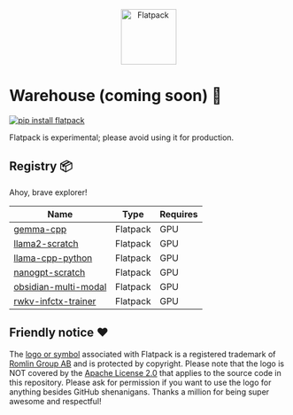 <div align="center">
  <img src="https://romlin.com/wp-content/uploads/2023/05/flatpack_ai_logo.svg" width="100" height="100" alt="Flatpack">
</div>

# Warehouse (coming soon) 👀

[![pip install flatpack](https://img.shields.io/badge/pip%20install-flatpack-5865f2)](https://pypi.org/project/flatpack/)

Flatpack is experimental; please avoid using it for production.

## Registry 📦

Ahoy, brave explorer!

| Name                                                                                                      | Type     | Requires |
|-----------------------------------------------------------------------------------------------------------|----------|----------|
| [gemma-cpp](https://github.com/romlingroup/flatpack-ai/tree/main/warehouse/gemma-cpp)                     | Flatpack | GPU      |
| [llama2-scratch](https://github.com/romlingroup/flatpack-ai/tree/main/warehouse/llama2-scratch)           | Flatpack | GPU      |
| [llama-cpp-python](https://github.com/romlingroup/flatpack-ai/tree/main/warehouse/llama-cpp-python)       | Flatpack | GPU      |
| [nanogpt-scratch](https://github.com/romlingroup/flatpack-ai/tree/main/warehouse/nanogpt-scratch)         | Flatpack | GPU      |
| [obsidian-multi-modal](https://github.com/romlingroup/flatpack-ai/tree/main/warehouse/obsidian-multi-modal)         | Flatpack | GPU      |
| [rwkv-infctx-trainer](https://github.com/romlingroup/flatpack-ai/tree/main/warehouse/rwkv-infctx-trainer) | Flatpack | GPU      |

## Friendly notice ❤️

The [logo or symbol](https://romlin.com/wp-content/uploads/2023/05/flatpack_ai_logo.svg) associated with Flatpack is a registered trademark of [Romlin Group AB](https://romlin.com) and is protected by copyright. Please note that the logo is NOT covered by the [Apache License 2.0](https://www.apache.org/licenses/LICENSE-2.0) that applies to the source code in this repository. Please ask for permission if you want to use the logo for anything besides GitHub shenanigans. Thanks a million for being super awesome and respectful!
